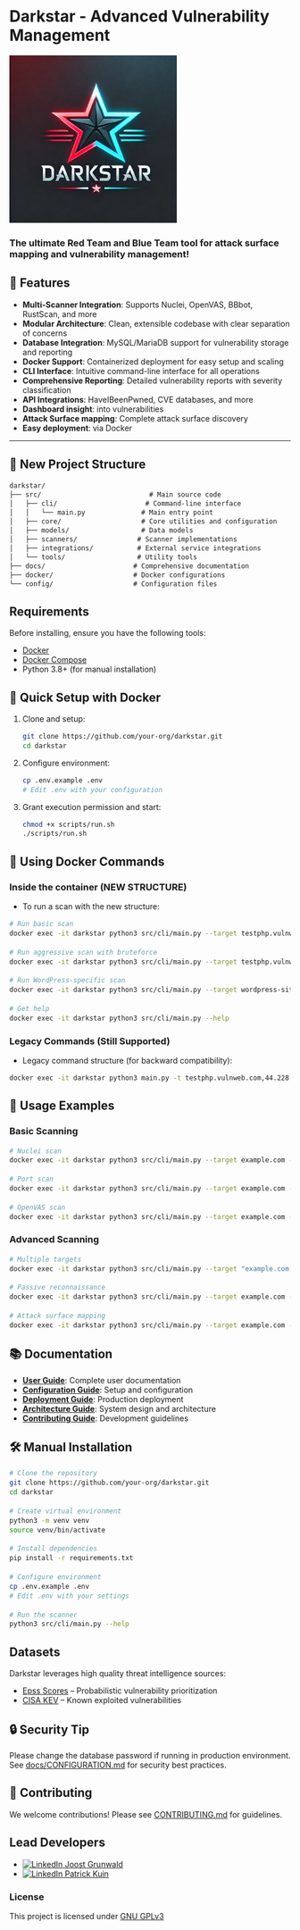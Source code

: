 # Darkstar - Advanced Vulnerability Management  
<img src="logo.png" alt="Darkstar Logo" width="300" height="300">

### The ultimate **Red Team** and **Blue Team** tool for attack surface mapping and vulnerability management!  

## 🌟 Features  
- **Multi-Scanner Integration**: Supports Nuclei, OpenVAS, BBbot, RustScan, and more
- **Modular Architecture**: Clean, extensible codebase with clear separation of concerns
- **Database Integration**: MySQL/MariaDB support for vulnerability storage and reporting
- **Docker Support**: Containerized deployment for easy setup and scaling
- **CLI Interface**: Intuitive command-line interface for all operations
- **Comprehensive Reporting**: Detailed vulnerability reports with severity classification
- **API Integrations**: HaveIBeenPwned, CVE databases, and more
- **Dashboard insight**: into vulnerabilities 
- **Attack Surface mapping**: Complete attack surface discovery
- **Easy deployment**: via Docker  

---

## 📁 New Project Structure

```
darkstar/
├── src/                           # Main source code
│   ├── cli/                      # Command-line interface
│   │   └── main.py              # Main entry point
│   ├── core/                    # Core utilities and configuration
│   ├── models/                  # Data models
│   ├── scanners/               # Scanner implementations
│   ├── integrations/           # External service integrations
│   └── tools/                  # Utility tools
├── docs/                      # Comprehensive documentation
├── docker/                    # Docker configurations
└── config/                    # Configuration files
```

## Requirements  
Before installing, ensure you have the following tools:  

- [Docker](https://docs.docker.com/get-docker/)  
- [Docker Compose](https://docs.docker.com/compose/install/)  
- Python 3.8+ (for manual installation)

## 🚀 Quick Setup with Docker  

1. Clone and setup:
   ```bash
   git clone https://github.com/your-org/darkstar.git
   cd darkstar
   ```

2. Configure environment:
   ```bash
   cp .env.example .env
   # Edit .env with your configuration
   ```

3. Grant execution permission and start:  
   ```bash
   chmod +x scripts/run.sh
   ./scripts/run.sh
   ```

## 🐳 Using Docker Commands

### Inside the container (NEW STRUCTURE)
- To run a scan with the new structure:
```bash
# Run basic scan
docker exec -it darkstar python3 src/cli/main.py --target testphp.vulnweb.com --mode normal

# Run aggressive scan with bruteforce
docker exec -it darkstar python3 src/cli/main.py --target testphp.vulnweb.com --mode aggressive --bruteforce

# Run WordPress-specific scan
docker exec -it darkstar python3 src/cli/main.py --target wordpress-site.com --scanner wordpress-nuclei

# Get help
docker exec -it darkstar python3 src/cli/main.py --help
```

### Legacy Commands (Still Supported)
- Legacy command structure (for backward compatibility):
```bash
docker exec -it darkstar python3 main.py -t testphp.vulnweb.com,44.228.249.3 -m 2 -d test -env .env
```

## 📖 Usage Examples

### Basic Scanning
```bash
# Nuclei scan
docker exec -it darkstar python3 src/cli/main.py --target example.com --scanner nuclei

# Port scan
docker exec -it darkstar python3 src/cli/main.py --target example.com --scanner rustscan

# OpenVAS scan
docker exec -it darkstar python3 src/cli/main.py --target example.com --scanner openvas
```

### Advanced Scanning
```bash
# Multiple targets
docker exec -it darkstar python3 src/cli/main.py --target "example.com,test.com" --mode aggressive

# Passive reconnaissance
docker exec -it darkstar python3 src/cli/main.py --target example.com --mode passive

# Attack surface mapping
docker exec -it darkstar python3 src/cli/main.py --target example.com --mode attack-surface
```

## 📚 Documentation

- **[User Guide](docs/README.md)**: Complete user documentation
- **[Configuration Guide](docs/CONFIGURATION.md)**: Setup and configuration
- **[Deployment Guide](docs/DEPLOYMENT.md)**: Production deployment
- **[Architecture Guide](ARCHITECTURE.md)**: System design and architecture
- **[Contributing Guide](CONTRIBUTING.md)**: Development guidelines

## 🛠️ Manual Installation

```bash
# Clone the repository
git clone https://github.com/your-org/darkstar.git
cd darkstar

# Create virtual environment
python3 -m venv venv
source venv/bin/activate

# Install dependencies
pip install -r requirements.txt

# Configure environment
cp .env.example .env
# Edit .env with your settings

# Run the scanner
python3 src/cli/main.py --help
```

## Datasets
Darkstar leverages high quality threat intelligence sources:
- [Epss Scores](https://www.first.org/epss/data_stats) – Probabilistic vulnerability prioritization
- [CISA KEV](https://www.cisa.gov/known-exploited-vulnerabilities-catalog) – Known exploited vulnerabilities

## 🔒 Security Tip
Please change the database password if running in production environment. See [docs/CONFIGURATION.md](docs/CONFIGURATION.md) for security best practices.

## 🤝 Contributing

We welcome contributions! Please see [CONTRIBUTING.md](CONTRIBUTING.md) for guidelines.

## Lead Developers
- [![LinkedIn](https://i.sstatic.net/gVE0j.png) Joost Grunwald](https://www.linkedin.com/in/joost-grunwald-1a48a31b2)
- [![LinkedIn](https://i.sstatic.net/gVE0j.png) Patrick Kuin](https://www.linkedin.com/in/patrick-kuin-8a08a81b7)

### License
This project is licensed under [GNU GPLv3](LICENSE)